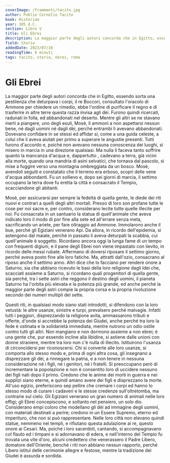 ```yaml
---
coverImage: /frammenti/tacito.jpg
author: Publio Cornelio Tacito
book: Historiae
year: 105 d.C.
section: Libro V 
title: Gli Ebrei
description: La maggior parte degli autori concorda che in Egitto, essendo sorta una pestilenza che deturpava i corpi, il re Boccori, consultato l'oracolo di Ammone per chiedere un rimedio,
field: Storia 
addedDate: 2023/07/16
readingTime: 6 minuti
tags: tacito, storia, ebrei, roma
---
```


# Gli Ebrei

La maggior parte degli autori concorda che in Egitto, essendo sorta una pestilenza che deturpava i corpi, il re Boccori, consultato l'oracolo di Ammone per chiedere un rimedio, ebbe l'ordine di purificare il regno e di trasferire in altre terre questa razza invisa agli dèi. Furono quindi ricercati, radunati in folla, ed abbandonati nel deserto. Mentre gli altri se ne stavano inerti a piangere, uno degli esuli, Mosè, li ammonì a non aspettarsi nessun bene, né dagli uomini né dagli dèi, perché entrambi li avevano abbandonati. Dovevano confidare in se stessi ed affidar si, come a una guida celeste, a colui che li aveva aiutati per primo a superare le angustie presenti. Tutti furono d'accordo e, poiché non avevano nessuna conoscenza dei luoghi, si misero in marcia in una direzione qualsiasi. Ma nulla li faceva tanto soffrire quanto la mancanza d'acqua e, dappertutto , cadevano a terra, già vicini alla morte, quando una mandria di asini selvatici, che tornava dal pascolo, si mise a fuggire verso una montagna ombreggiata da un bosco. Mosè, avendoli seguiti e constatato che il terreno era erboso, scoprì delle vene d'acqua abbondanti. Fu un sollievo e, dopo sei giorni di marcia, il settimo occupano la terra dove fu eretta la città e consacrato il Tempio, scacciandone gli abitanti.


Mosè, per assicurarsi per sempre la fedeltà di quella gente, le diede dei riti nuovi e contrari a quelli degli altri mortali. Presso di loro son profane tutte le cose per noi sacre e, per contro, considerano lecite tutte quelle illecite per noi. Fu consacrata in un santuario la statua di quell'animale che aveva indicato loro il modo di por fine alla sete ed all'errare senza meta, sacrificando un ariete, per fare oltraggio ad Ammone. Immolarono anche il bue, perché gli Egiziani venerano Api. Da allora, in ricordo dell'epidemia, si astengono dal maiale, perché in passato li aveva deturpati la scabbia, cui quell'animale è soggetto. Ricordano ancora oggi la lunga fame di un tempo con frequenti digiuni, e il pane degli Ebrei non viene impastato con lievito, in ricordo delle messi rubate. Affermano di doversi riposare il settimo giorno, perché aveva posto fine alle loro fatiche. Ma, attratti dall'ozio, consacrano al riposo anche il settimo anno. Altri dice che lo facciano per rendere onore a Saturno, sia che abbiano ricevuto le basi della loro religione dagli Idei che, scacciati assieme a Saturno, si ricordano quali progenitori di quella gente, sia perché, tra i sette astri che reggono il destino degli uomini, il pianeta Saturno ha l'orbita più elevata e la potenza più grande, ed anche perché la maggior parte degli astri compie la propria corsa e la propria rivoluzione secondo dei numeri multipli del sette.


Questi riti, in qualsiasi modo siano stati introdotti, si difendono con la loro vetustà: le altre usanze, sinistre e turpi, prevalsero perché malvagie. Infatti tutti i peggiori, disprezzando la religione avita, ammassarono tributi e offerte, d'onde si accrebbe la potenza dei Giudei, anche perché tra loro la fede è ostinata e la solidarietà immediata, mentre nutrono un odio ostile contro tutti gli altri. Non mangiano e non dormono assieme a non ebrei; è una gente che, pur essendo incline alla libidine, si astiene dalle unioni con donne straniere, mentre tra loro non c'è nulla di illecito. Istituirono l'usanza di circoncidersi per riconoscersi. Chi si converte alle loro usanze, si comporta allo stesso modo e, prima di ogni altra cosa, gli insegnano a disprezzare gli dèi, a rinnegare la patria, e a non tenere in nessuna considerazione né i figli, né i genitori, né i fratelli. Si preoccupano però di incrementare la popolazione e non è consentito loro di uccidere nessuno dei figli nati dopo il primo. Credono che le anime dei morti in guerra e nei supplizi siano eterne, e quindi amano avere dei figli e disprezzano la morte. All'uso egizio, preferiscono sep pellire che cremare i corpi ed hanno lo stesso modo di curare i cadaveri e le stesse credenze sull'oltretomba, ma contrarie sul cielo. Gli Egiziani venerano un gran numero di animali nelle loro effigi; gli Ebrei concepiscono, e soltanto nel pensiero, un solo dio. Considerano empi coloro che modellano gli dèi ad immagine degli uomini, con materiali destinati a perire; credono in un Essere Supremo, eterno ed imperituro, che non si può rappresentare. Nelle loro città non elevano quindi statue, nemmeno nei templi, e rifiutano questa adulazione ai re, questo onore ai Cesari. Ma, poiché i loro sacerdoti, cantando, si accompagnavano col flauto ed i timpani e si adornavano di edera, e nell'interno del Tempio fu trovata una vite d'oro, alcuni credettero che venerassero il Padre Libero, domatore dell'Oriente, benché i riti non abbiano nessun rapporto, perché Libero istituì delle cerimonie allegre e festose, mentre la tradizione dei Giudei è assurda e sordida.
